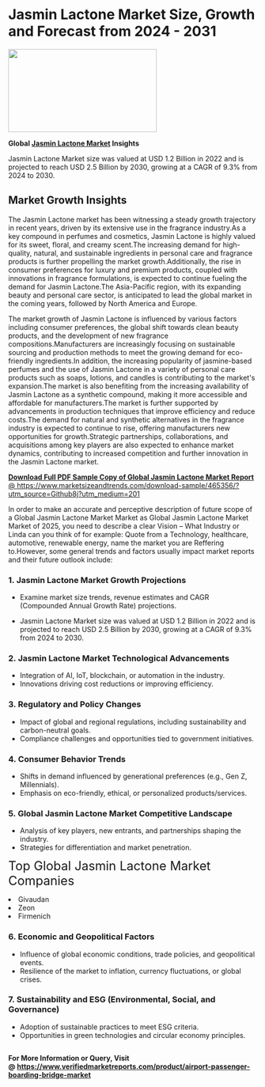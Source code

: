 <H1>Jasmin Lactone Market Size, Growth and Forecast from 2024 - 2031</H1><img class="aligncenter size-medium wp-image-584254" src="https://thirdeyenews.in/wp-content/uploads/2024/09/Global-Market-Research-300x168.jpeg" alt="" width="300" height="168" /><p><strong>Global&nbsp;<a href="https://www.marketsizeandtrends.com/download-sample/465356/?utm_source=Github8j?utm_medium=201">Jasmin Lactone Market</a> Insights</strong></p><p>Jasmin Lactone Market size was valued at USD 1.2 Billion in 2022 and is projected to reach USD 2.5 Billion by 2030, growing at a CAGR of 9.3% from 2024 to 2030.</p><p><h2>Market Growth Insights</h2> <p>The Jasmin Lactone market has been witnessing a steady growth trajectory in recent years, driven by its extensive use in the fragrance industry.As a key compound in perfumes and cosmetics, Jasmin Lactone is highly valued for its sweet, floral, and creamy scent.The increasing demand for high-quality, natural, and sustainable ingredients in personal care and fragrance products is further propelling the market growth.Additionally, the rise in consumer preferences for luxury and premium products, coupled with innovations in fragrance formulations, is expected to continue fueling the demand for Jasmin Lactone.The Asia-Pacific region, with its expanding beauty and personal care sector, is anticipated to lead the global market in the coming years, followed by North America and Europe.<a href="#"></a></p> <p>The market growth of Jasmin Lactone is influenced by various factors including consumer preferences, the global shift towards clean beauty products, and the development of new fragrance compositions.Manufacturers are increasingly focusing on sustainable sourcing and production methods to meet the growing demand for eco-friendly ingredients.In addition, the increasing popularity of jasmine-based perfumes and the use of Jasmin Lactone in a variety of personal care products such as soaps, lotions, and candles is contributing to the market's expansion.The market is also benefiting from the increasing availability of Jasmin Lactone as a synthetic compound, making it more accessible and affordable for manufacturers.The market is further supported by advancements in production techniques that improve efficiency and reduce costs.The demand for natural and synthetic alternatives in the fragrance industry is expected to continue to rise, offering manufacturers new opportunities for growth.Strategic partnerships, collaborations, and acquisitions among key players are also expected to enhance market dynamics, contributing to increased competition and further innovation in the Jasmin Lactone market.<a href="#"></p><p><span class=""><strong>Download Full PDF Sample Copy of Global Jasmin Lactone Market Report</strong> @ <a href="https://www.marketsizeandtrends.com/download-sample/465356/?utm_source=Github8j?utm_medium=201" target="_blank">https://www.marketsizeandtrends.com/download-sample/465356/?utm_source=Github8j?utm_medium=201</a></span></p><p>In order to make an accurate and perceptive description of future scope of a Global&nbsp;Jasmin Lactone Market Market as Global&nbsp;Jasmin Lactone Market Market of 2025, you need to describe a clear Vision &ndash; What Industry or Linda can you think of for example: Quote from a Technology, healthcare, automotive, renewable energy, name the market you are Reffering to.However, some general trends and factors usually impact market reports and their future outlook include:</p><h3>1.&nbsp;<strong>Jasmin Lactone Market Growth Projections</strong></h3><ul><li>Examine market size trends, revenue estimates and CAGR (Compounded Annual Growth Rate) projections.</li><li><p>Jasmin Lactone Market size was valued at USD 1.2 Billion in 2022 and is projected to reach USD 2.5 Billion by 2030, growing at a CAGR of 9.3% from 2024 to 2030.</p></li></ul><h3>2.&nbsp;<strong>Jasmin Lactone Market Technological Advancements</strong></h3><ul><li>Integration of AI, IoT, blockchain, or automation in the industry.</li><li>Innovations driving cost reductions or improving efficiency.</li></ul><h3>3.&nbsp;<strong>Regulatory and Policy Changes</strong></h3><ul><li>Impact of global and regional regulations, including sustainability and carbon-neutral goals.</li><li>Compliance challenges and opportunities tied to government initiatives.</li></ul><h3>4.&nbsp;<strong>Consumer Behavior Trends</strong></h3><ul><li>Shifts in demand influenced by generational preferences (e.g., Gen Z, Millennials).</li><li>Emphasis on eco-friendly, ethical, or personalized products/services.</li></ul><h3>5.&nbsp;<strong>Global Jasmin Lactone Market Competitive Landscape</strong></h3><ul><li>Analysis of key players, new entrants, and partnerships shaping the industry.</li><li>Strategies for differentiation and market penetration.</li></ul><p data-pm-slice="1 1 []"><span style="color: inherit; font-family: inherit; font-size: 25px;">Top Global Jasmin Lactone Market Companies</span></p><div class="" data-test-id=""><p><li>Givaudan</li><li> Zeon</li><li> Firmenich</li></p></div><h3>6.&nbsp;<strong>Economic and Geopolitical Factors</strong></h3><ul><li>Influence of global economic conditions, trade policies, and geopolitical events.</li><li>Resilience of the market to inflation, currency fluctuations, or global crises.</li></ul><h3>7.&nbsp;<strong>Sustainability and ESG (Environmental, Social, and Governance)</strong></h3><ul><li>Adoption of sustainable practices to meet ESG criteria.</li><li>Opportunities in green technologies and circular economy principles.</li></ul><h2><strong style="font-size: 14px;">For More Information or Query, Visit @&nbsp;</strong><a style="background-color: #ffffff; font-size: 14px;" href="https://www.marketsizeandtrends.com/report/jasmin-lactone-market/" target="_blank">https://www.verifiedmarketreports.com/product/airport-passenger-boarding-bridge-market</a></h2>